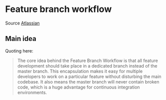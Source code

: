 # Feature branch workflow
Source [Atlassian](https://www.atlassian.com/git/tutorials/comparing-workflows/feature-branch-workflow)  

## Main idea
Quoting here:
> The core idea behind the Feature Branch Workflow is that all feature development should take place in a dedicated branch instead of the master branch. This encapsulation makes it easy for multiple developers to work on a particular feature without disturbing the main codebase. It also means the master branch will never contain broken code, which is a huge advantage for continuous integration environments.
